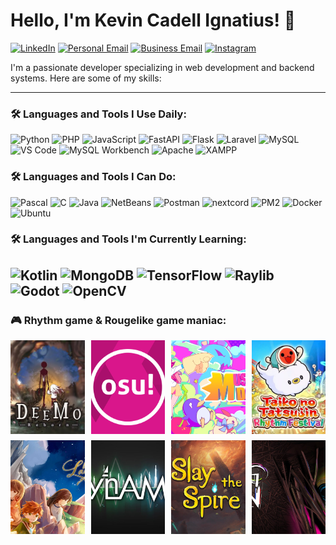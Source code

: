 # Hello, I'm Kevin Cadell Ignatius! 👋
[![LinkedIn](https://img.shields.io/badge/LinkedIn-0A66C2?style=for-the-badge&logo=linkedin&logoColor=white)](https://www.linkedin.com/in/kevin-ignatius-b531a1113)
[![Personal Email](https://img.shields.io/badge/Personal%20Email-D14836?style=for-the-badge&logo=gmail&logoColor=white)](mailto:kignatius80@gmail.com)
[![Business Email](https://img.shields.io/badge/Business%20Email-0078D4?style=for-the-badge&logo=gmail&logoColor=white)](mailto:kevincatius@gmail.com)
[![Instagram](https://img.shields.io/badge/Instagram-E4405F?style=for-the-badge&logo=instagram&logoColor=white)](https://www.instagram.com/kevincatius)

I'm a passionate developer specializing in web development and backend systems. Here are some of my skills:

---

### 🛠️ Languages and Tools I Use Daily:
![Python](https://img.shields.io/badge/Python-3776AB?style=for-the-badge&logo=python&logoColor=white)
![PHP](https://img.shields.io/badge/PHP-777BB4?style=for-the-badge&logo=php&logoColor=white)
![JavaScript](https://img.shields.io/badge/JavaScript-F7DF1E?style=for-the-badge&logo=javascript&logoColor=black)
![FastAPI](https://img.shields.io/badge/FastAPI-Python-3776AB?style=for-the-badge&logo=python&logoColor=white)
![Flask](https://img.shields.io/badge/Flask-Python-3776AB?style=for-the-badge&logo=python&logoColor=white)
![Laravel](https://img.shields.io/badge/Laravel-PHP-777BB4?style=for-the-badge&logo=php&logoColor=white)
![MySQL](https://img.shields.io/badge/MySQL-4479A1?style=for-the-badge&logo=mysql&logoColor=white)
![VS Code](https://img.shields.io/badge/VS%20Code-007ACC?style=for-the-badge&logo=visualstudiocode&logoColor=white)
![MySQL Workbench](https://img.shields.io/badge/MySQL%20Workbench-4479A1?style=for-the-badge&logo=mysql&logoColor=white)
![Apache](https://img.shields.io/badge/Apache-D22128?style=for-the-badge&logo=apache&logoColor=white)
![XAMPP](https://img.shields.io/badge/XAMPP-FD5C5C?style=for-the-badge&logo=xampp&logoColor=white)



### 🛠️ Languages and Tools I Can Do:
![Pascal](https://img.shields.io/badge/Pascal-0075B8?style=for-the-badge&logo=pascal&logoColor=white)
![C](https://img.shields.io/badge/C-00599C?style=for-the-badge&logo=c&logoColor=white)
![Java](https://img.shields.io/badge/Java-007396?style=for-the-badge&logo=java&logoColor=white)
![NetBeans](https://img.shields.io/badge/NetBeans-3A6B2F?style=for-the-badge&logo=apache-netbeans&logoColor=white)
![Postman](https://img.shields.io/badge/Postman-FF6C37?style=for-the-badge&logo=postman&logoColor=white)
![nextcord](https://img.shields.io/badge/nextcord-Python-3776AB?style=for-the-badge&logo=python&logoColor=white)
![PM2](https://img.shields.io/badge/PM2-339933?style=for-the-badge&logo=pm2&logoColor=white)
![Docker](https://img.shields.io/badge/Docker-2496ED?style=for-the-badge&logo=docker&logoColor=white)
![Ubuntu](https://img.shields.io/badge/Ubuntu-E95420?style=for-the-badge&logo=ubuntu&logoColor=white)

### 🛠️ Languages and Tools I'm Currently Learning:
![Kotlin](https://img.shields.io/badge/Kotlin-0095D5?style=for-the-badge&logo=kotlin&logoColor=white)
![MongoDB](https://img.shields.io/badge/MongoDB-47A248?style=for-the-badge&logo=mongodb&logoColor=white)
![TensorFlow](https://img.shields.io/badge/TensorFlow-Python-3776AB?style=for-the-badge&logo=tensorflow&logoColor=white)
![Raylib](https://img.shields.io/badge/Raylib-Python-3776AB?style=for-the-badge&logo=python&logoColor=white)
![Godot](https://img.shields.io/badge/Godot-358CFF?style=for-the-badge&logo=godot&logoColor=white)
![OpenCV](https://img.shields.io/badge/OpenCV-5C3EE8?style=for-the-badge&logo=opencv&logoColor=white)
---

### 🎮 Rhythm game & Rougelike game maniac:

<div style="display: grid; grid-template-columns: repeat(4, 1fr); grid-template-rows: repeat(2, 1fr); gap: 10px;">
  <img src="https://raw.githubusercontent.com/ZetsubouCode/ZetsubouCode/main/deemo.jpg" alt="Deemo Reborn" style="width: 150px; height: 150px; object-fit: cover;">
  <img src="https://raw.githubusercontent.com/ZetsubouCode/ZetsubouCode/main/osu.png" alt="Osu" style="width: 150px; height: 150px; object-fit: cover;">
  <img src="https://raw.githubusercontent.com/ZetsubouCode/ZetsubouCode/main/muse_dash.webp" alt="Muse Dash" style="width: 150px; height: 150px; object-fit: cover;">
  <img src="https://raw.githubusercontent.com/ZetsubouCode/ZetsubouCode/main/taiko.jpg" alt="Taiko no Tatsujin" style="width: 150px; height: 150px; object-fit: cover;">
  <img src="https://raw.githubusercontent.com/ZetsubouCode/ZetsubouCode/main/lanota.jpg" alt="Lanota" style="width: 150px; height: 150px; object-fit: cover;">
  <img src="https://raw.githubusercontent.com/ZetsubouCode/ZetsubouCode/main/dynamix.jpg" alt="Dynamix" style="width: 150px; height: 150px; object-fit: cover;">
  <img src="https://raw.githubusercontent.com/ZetsubouCode/ZetsubouCode/main/slay_the_spire.jpg" alt="Slay the Spire" style="width: 150px; height: 150px; object-fit: cover;">
  <img src="https://raw.githubusercontent.com/ZetsubouCode/ZetsubouCode/main/ring_of_pain.jpg" alt="Ring of Pain" style="width: 150px; height: 150px; object-fit: cover;">
</div>

